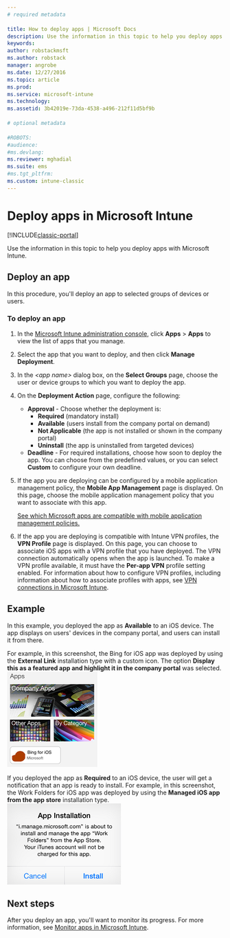 ```yaml
---
# required metadata

title: How to deploy apps | Microsoft Docs
description: Use the information in this topic to help you deploy apps with Microsoft Intune.
keywords:
author: robstackmsft
ms.author: robstack
manager: angrobe
ms.date: 12/27/2016
ms.topic: article
ms.prod:
ms.service: microsoft-intune
ms.technology:
ms.assetid: 3b42019e-73da-4538-a496-212f11d5bf9b

# optional metadata

#ROBOTS:
#audience:
#ms.devlang:
ms.reviewer: mghadial
ms.suite: ems
#ms.tgt_pltfrm:
ms.custom: intune-classic
---
```

# Deploy apps in Microsoft Intune

[!INCLUDE[classic-portal](../includes/classic-portal.md)]

Use the information in this topic to help you deploy apps with Microsoft Intune.


## Deploy an app
In this procedure, you'll deploy an app to selected groups of devices or users.

### To deploy an app

1. In the [Microsoft Intune administration console](https://manage.microsoft.com), click **Apps** &gt; **Apps** to view the list of apps that you manage.

2.  Select the app that you want to deploy, and then click **Manage Deployment**.

3.  In the *&lt;app name&gt;* dialog box, on the **Select Groups** page, choose the user or device groups to which you want to deploy the app.

4.  On the **Deployment Action** page, configure the following:

	- **Approval** - Choose whether the deployment is:
		- **Required** (mandatory install)
		- **Available** (users install from the company portal on demand)
		- **Not Applicable** (the app is not installed or shown in the company portal)
		- **Uninstall** (the app is uninstalled from targeted devices)
	- **Deadline** - For required installations, choose how soon to deploy the app. You can choose from the predefined values, or you can select **Custom** to configure your own deadline.

5. If the app you are deploying can be configured by a mobile application management policy, the **Mobile App Management** page is displayed. On this page, choose the mobile application management policy that you want to associate with this app.

	[See which Microsoft apps are compatible with mobile application management policies.](https://www.microsoft.com/server-cloud/products/microsoft-intune/partners.aspx)

6. If the app you are deploying is compatible with Intune VPN profiles, the **VPN Profile** page is displayed. On this page, you can choose to associate iOS apps with a VPN profile that you have deployed. The VPN connection automatically opens when the app is launched. To make a VPN profile available, it must have the **Per-app VPN** profile setting enabled.
 For information about how to configure VPN profiles, including information about how to associate profiles with apps, see [VPN connections in Microsoft Intune](vpn-connections-in-microsoft-intune.md).

<!---
>[!TIP]
>If an end user previously installed an iOS app and you now deploy it with a deployment action of **Available**, Intune will automatically begin to manage that app with no further action required by you, or the end-user.
--->

## Example

In this example, you deployed the app as **Available** to an iOS device.
The app displays on users' devices in the company portal, and users can install it from there.

For example, in this screenshot, the Bing for iOS app was deployed by using the **External Link** installation type with a custom icon. The option **Display this as a featured app and highlight it in the company portal** was selected.  
![iOS available app](./media/available-install-on-iOS.png)

If you deployed the app as **Required** to an iOS device, the user will get a notification that an app is ready to install. For example, in this screenshot, the Work Folders for iOS app was deployed by using the **Managed iOS app from the app store** installation type.  
![iOS required app](./media/iOS-Required-install.PNG)

## Next steps

After you deploy an app, you'll want to monitor its progress. For more information, see [Monitor apps in Microsoft Intune](monitor-apps-in-microsoft-intune.md).
